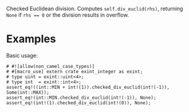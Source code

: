 Checked Euclidean division. Computes `self.div_euclid(rhs)`,
returning `None` if `rhs == 0` or the division results in overflow.

# Examples

Basic usage:

```
# #![allow(non_camel_case_types)]
# #[macro_use] extern crate exint_integer as exint;
# type uint = exint::uint<4>;
# type int  = exint::int<4>;
assert_eq!((int::MIN + int!(1)).checked_div_euclid(int!(-1)), Some(int::MAX));
assert_eq!(int::MIN.checked_div_euclid(int!(-1)), None);
assert_eq!(int!(1).checked_div_euclid(int!(0)), None);
```
